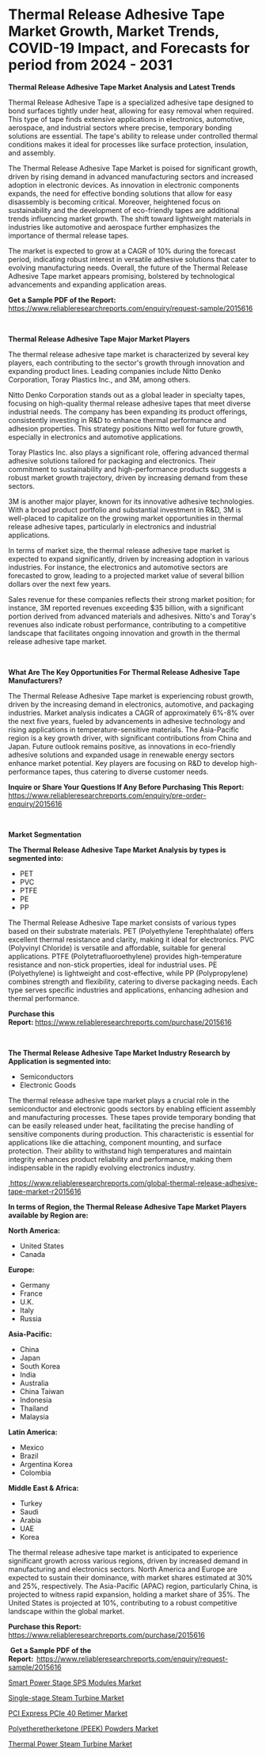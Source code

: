 <p><h1>Thermal Release Adhesive Tape Market Growth, Market Trends, COVID-19 Impact, and Forecasts for period from 2024 - 2031</h1></p><p><strong>Thermal Release Adhesive Tape Market Analysis and Latest Trends</strong></p>
<p><p>Thermal Release Adhesive Tape is a specialized adhesive tape designed to bond surfaces tightly under heat, allowing for easy removal when required. This type of tape finds extensive applications in electronics, automotive, aerospace, and industrial sectors where precise, temporary bonding solutions are essential. The tape's ability to release under controlled thermal conditions makes it ideal for processes like surface protection, insulation, and assembly.</p><p>The Thermal Release Adhesive Tape Market is poised for significant growth, driven by rising demand in advanced manufacturing sectors and increased adoption in electronic devices. As innovation in electronic components expands, the need for effective bonding solutions that allow for easy disassembly is becoming critical. Moreover, heightened focus on sustainability and the development of eco-friendly tapes are additional trends influencing market growth. The shift toward lightweight materials in industries like automotive and aerospace further emphasizes the importance of thermal release tapes.</p><p>The market is expected to grow at a CAGR of 10% during the forecast period, indicating robust interest in versatile adhesive solutions that cater to evolving manufacturing needs. Overall, the future of the Thermal Release Adhesive Tape market appears promising, bolstered by technological advancements and expanding application areas.</p></p>
<p><strong>Get a Sample PDF of the Report:&nbsp;</strong> <a href="https://www.reliableresearchreports.com/enquiry/request-sample/2015616?utm_campaign=4&utm_medium=2&utm_source=Github&utm_content=ia&utm_term=27102024&utm_id=thermal-release-adhesive-tape">https://www.reliableresearchreports.com/enquiry/request-sample/2015616</a></p>
<p>&nbsp;</p>
<p><strong>Thermal Release Adhesive Tape Major Market Players</strong></p>
<p><p>The thermal release adhesive tape market is characterized by several key players, each contributing to the sector's growth through innovation and expanding product lines. Leading companies include Nitto Denko Corporation, Toray Plastics Inc., and 3M, among others.</p><p>Nitto Denko Corporation stands out as a global leader in specialty tapes, focusing on high-quality thermal release adhesive tapes that meet diverse industrial needs. The company has been expanding its product offerings, consistently investing in R&D to enhance thermal performance and adhesion properties. This strategy positions Nitto well for future growth, especially in electronics and automotive applications.</p><p>Toray Plastics Inc. also plays a significant role, offering advanced thermal adhesive solutions tailored for packaging and electronics. Their commitment to sustainability and high-performance products suggests a robust market growth trajectory, driven by increasing demand from these sectors.</p><p>3M is another major player, known for its innovative adhesive technologies. With a broad product portfolio and substantial investment in R&D, 3M is well-placed to capitalize on the growing market opportunities in thermal release adhesive tapes, particularly in electronics and industrial applications.</p><p>In terms of market size, the thermal release adhesive tape market is expected to expand significantly, driven by increasing adoption in various industries. For instance, the electronics and automotive sectors are forecasted to grow, leading to a projected market value of several billion dollars over the next few years.</p><p>Sales revenue for these companies reflects their strong market position; for instance, 3M reported revenues exceeding $35 billion, with a significant portion derived from advanced materials and adhesives. Nitto's and Toray's revenues also indicate robust performance, contributing to a competitive landscape that facilitates ongoing innovation and growth in the thermal release adhesive tape market.</p></p>
<p>&nbsp;</p>
<p><strong>What Are The Key Opportunities For Thermal Release Adhesive Tape Manufacturers?</strong></p>
<p><p>The Thermal Release Adhesive Tape market is experiencing robust growth, driven by the increasing demand in electronics, automotive, and packaging industries. Market analysis indicates a CAGR of approximately 6%-8% over the next five years, fueled by advancements in adhesive technology and rising applications in temperature-sensitive materials. The Asia-Pacific region is a key growth driver, with significant contributions from China and Japan. Future outlook remains positive, as innovations in eco-friendly adhesive solutions and expanded usage in renewable energy sectors enhance market potential. Key players are focusing on R&D to develop high-performance tapes, thus catering to diverse customer needs.</p></p>
<p><strong>Inquire or Share Your Questions If Any Before Purchasing This Report:</strong> <a href="https://www.reliableresearchreports.com/enquiry/pre-order-enquiry/2015616?utm_campaign=4&utm_medium=2&utm_source=Github&utm_content=ia&utm_term=27102024&utm_id=thermal-release-adhesive-tape">https://www.reliableresearchreports.com/enquiry/pre-order-enquiry/2015616</a></p>
<p>&nbsp;</p>
<p><strong>Market Segmentation</strong></p>
<p><strong>The Thermal Release Adhesive Tape Market Analysis by types is segmented into:</strong></p>
<p><ul><li>PET</li><li>PVC</li><li>PTFE</li><li>PE</li><li>PP</li></ul></p>
<p><p>The Thermal Release Adhesive Tape market consists of various types based on their substrate materials. PET (Polyethylene Terephthalate) offers excellent thermal resistance and clarity, making it ideal for electronics. PVC (Polyvinyl Chloride) is versatile and affordable, suitable for general applications. PTFE (Polytetrafluoroethylene) provides high-temperature resistance and non-stick properties, ideal for industrial uses. PE (Polyethylene) is lightweight and cost-effective, while PP (Polypropylene) combines strength and flexibility, catering to diverse packaging needs. Each type serves specific industries and applications, enhancing adhesion and thermal performance.</p></p>
<p><strong>Purchase this Report:&nbsp;</strong><a href="https://www.reliableresearchreports.com/purchase/2015616?utm_campaign=4&utm_medium=2&utm_source=Github&utm_content=ia&utm_term=27102024&utm_id=thermal-release-adhesive-tape">https://www.reliableresearchreports.com/purchase/2015616</a></p>
<p>&nbsp;</p>
<p><strong>The Thermal Release Adhesive Tape Market Industry Research by Application is segmented into:</strong></p>
<p><ul><li>Semiconductors</li><li>Electronic Goods</li></ul></p>
<p><p>The thermal release adhesive tape market plays a crucial role in the semiconductor and electronic goods sectors by enabling efficient assembly and manufacturing processes. These tapes provide temporary bonding that can be easily released under heat, facilitating the precise handling of sensitive components during production. This characteristic is essential for applications like die attaching, component mounting, and surface protection. Their ability to withstand high temperatures and maintain integrity enhances product reliability and performance, making them indispensable in the rapidly evolving electronics industry.</p></p>
<p><a href="https://www.reliableresearchreports.com/global-thermal-release-adhesive-tape-market-r2015616?utm_campaign=4&utm_medium=2&utm_source=Github&utm_content=ia&utm_term=27102024&utm_id=thermal-release-adhesive-tape">&nbsp;https://www.reliableresearchreports.com/global-thermal-release-adhesive-tape-market-r2015616</a></p>
<p><strong>In terms of Region, the Thermal Release Adhesive Tape Market Players available by Region are:</strong></p>
<p>
    <p> <strong> North America: </strong>
        <ul>
            <li>United States</li>
            <li>Canada</li>
        </ul>
        </p> 
    <p> <strong> Europe: </strong>
        <ul>
            <li>Germany</li>
            <li>France</li>
            <li>U.K.</li>
            <li>Italy</li>
            <li>Russia</li>
        </ul>
        </p> 
    <p> <strong> Asia-Pacific: </strong>
        <ul>
            <li>China</li>
            <li>Japan</li>
            <li>South Korea</li>
            <li>India</li>
            <li>Australia</li>
            <li>China Taiwan</li>
            <li>Indonesia</li>
            <li>Thailand</li>
            <li>Malaysia</li>
        </ul>
        </p> 
    <p> <strong> Latin America: </strong>
        <ul>
            <li>Mexico</li>
            <li>Brazil</li>
            <li>Argentina Korea</li>
            <li>Colombia</li>
        </ul>
        </p> 
    <p> <strong> Middle East & Africa: </strong>
        <ul>
            <li>Turkey</li>
            <li>Saudi</li>
            <li>Arabia</li>
            <li>UAE</li>
            <li>Korea</li>
        </ul>
    </p>
    </p>
<p><p>The thermal release adhesive tape market is anticipated to experience significant growth across various regions, driven by increased demand in manufacturing and electronics sectors. North America and Europe are expected to sustain their dominance, with market shares estimated at 30% and 25%, respectively. The Asia-Pacific (APAC) region, particularly China, is projected to witness rapid expansion, holding a market share of 35%. The United States is projected at 10%, contributing to a robust competitive landscape within the global market.</p></p>
<p><strong>Purchase this Report: </strong><a href="https://www.reliableresearchreports.com/purchase/2015616?utm_campaign=4&utm_medium=2&utm_source=Github&utm_content=ia&utm_term=27102024&utm_id=thermal-release-adhesive-tape">https://www.reliableresearchreports.com/purchase/2015616</a></p>
<p>&nbsp;<strong>Get a Sample PDF of the Report:&nbsp;&nbsp;</strong><a href="https://www.reliableresearchreports.com/enquiry/request-sample/2015616?utm_campaign=4&utm_medium=2&utm_source=Github&utm_content=ia&utm_term=27102024&utm_id=thermal-release-adhesive-tape">https://www.reliableresearchreports.com/enquiry/request-sample/2015616</a></p>
<p><strong></strong></p>
<p><p><a href="https://github.com/Armeladukagjini693/Market-Research-Report-List-1/blob/main/smart-power-stage-sps-modules-market.md?utm_campaign=4&utm_medium=2&utm_source=Github&utm_content=ia&utm_term=27102024&utm_id=thermal-release-adhesive-tape">Smart Power Stage SPS Modules Market</a></p><p><a href="https://issuu.com/reportprime-2/docs/single-stage-steam-turbine-market-s_3523491cb66ed1?utm_campaign=4&utm_medium=2&utm_source=Github&utm_content=ia&utm_term=27102024&utm_id=thermal-release-adhesive-tape">Single-stage Steam Turbine Market</a></p><p><a href="https://github.com/WayneHopkins413/Market-Research-Report-List-1/blob/main/pci-express-pcie-40-retimer-market.md?utm_campaign=4&utm_medium=2&utm_source=Github&utm_content=ia&utm_term=27102024&utm_id=thermal-release-adhesive-tape">PCI Express PCIe 40 Retimer Market</a></p><p><a href="https://www.linkedin.com/pulse/booming-polyetheretherketone-peek-powders-market-sector-analysis-fqrqe?utm_campaign=4&utm_medium=2&utm_source=Github&utm_content=ia&utm_term=27102024&utm_id=thermal-release-adhesive-tape">Polyetheretherketone (PEEK) Powders Market</a></p><p><a href="https://issuu.com/reportprime-2/docs/thermal-power-steam-turbine-market-_11bb3c48582d3e?utm_campaign=4&utm_medium=2&utm_source=Github&utm_content=ia&utm_term=27102024&utm_id=thermal-release-adhesive-tape">Thermal Power Steam Turbine Market</a></p></p>